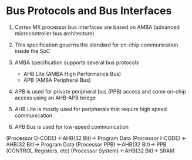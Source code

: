 Bus Protocols and Bus Interfaces
===================================
1) Cortex MX processor bus interfaces are based on AMBA (advanced 
microcontroller bus architecture) 

2) This specification governs the standard for on-chip communication
inside the SoC

3) AMBA specification supports several bus protocols
    - AHB Lite (AMBA High Performance Bus)
    - APB (AMBA Peripheral Bus)

4) APB is used for private peripheral bus (PPB) access and some on-chip
access using an AHB-APB bridge

5) AHB Lite is mostly used for peripherals that require high speed communication 

6) APB Bus is used for low-speed communication

(Processor D-CODE) <-AHB(32 Bit)-> Program Data
(Processor I-CODE) <-AHB(32 Bit)-> Program Data
(Processor PPB) <-AHB(32 Bit)-> PPB (CONTROL Registers, etc)
(Processor System) <-AHB(32 Bit)-> SRAM